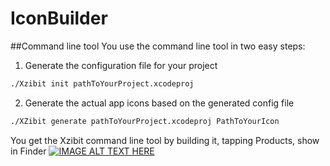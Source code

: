 # IconBuilder

##Command line tool
You use the command line tool in two easy steps:

1. Generate the configuration file for your project
```sh
./Xzibit init pathToYourProject.xcodeproj
```
2. Generate the actual app icons based on the generated config file
```sh
./XZibit generate pathToYourProject.xcodeproj PathToYourIcon
```
You get the Xzibit command line tool by building it, tapping Products, show in Finder
[![IMAGE ALT TEXT HERE](http://img.youtube.com/vi/R9UZF-L7uMA/0.jpg)](http://www.youtube.com/watch?v=R9UZF-L7uMA)
